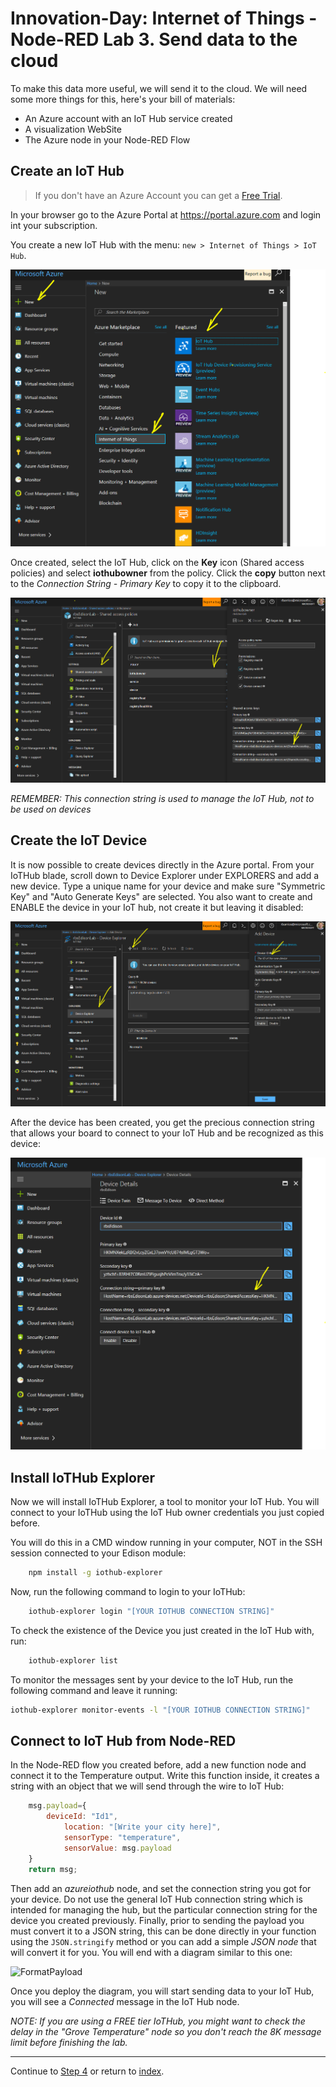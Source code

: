 # Innovation-Day: Internet of Things - Node-RED Lab 3. Send data to the cloud

To make this data more useful, we will send it to the cloud. We will need some more things for this, here's your bill of materials:

* An Azure account with an IoT Hub service created
* A visualization WebSite
* The Azure node in your Node-RED Flow

## Create an IoT Hub

> If you don't have an Azure Account you can get a [Free Trial](https://azure.microsoft.com/free).

In your browser go to the Azure Portal at <https://portal.azure.com> and login int your subscription.

You create a new IoT Hub with the menu: `new > Internet of Things > IoT Hub`.

![IoTHub1](./images/iothub.png)

Once created, select the IoT Hub, click on the **Key** icon (Shared access policies) and select **iothubowner** from the policy. Click the **copy** button next to the *Connection String - Primary Key* to copy it to the clipboard.

![IoTHub3](./images/iothub3.png)

*REMEMBER: This connection string is used to manage the IoT Hub, not to be used on devices*

## Create the IoT Device

It is now possible to create devices directly in the Azure portal. From your IoTHub blade, scroll down to Device Explorer under EXPLORERS and add a new device. Type a unique name for your device and make sure "Symmetric Key" and "Auto Generate Keys" are selected. You also want to create and ENABLE the device in your IoT hub, not create it but leaving it disabled:

![IoTHub3a](./images/iothub3a.png)

After the device has been created, you get the precious connection string that allows your board to connect to your IoT Hub and be recognized as this device:

![IoTHub3a](./images/iothub3b.png)

## Install IoTHub Explorer

Now we will install IoTHub Explorer, a tool to monitor your IoT Hub. You will connect to your IoTHub using the IoT Hub owner credentials you just copied before.

You will do this in a CMD window running in your computer, NOT in the SSH session connected to your Edison module:

```bash
    npm install -g iothub-explorer
```

Now, run the following command to login to your IoTHub:

```bash
    iothub-explorer login "[YOUR IOTHUB CONNECTION STRING]"
```

To check the existence of the Device you just created in the IoT Hub with, run:

```bash
    iothub-explorer list
```

To monitor the messages sent by your device to the IoT Hub, run the following command and leave it running:

```bash
iothub-explorer monitor-events -l "[YOUR IOTHUB CONNECTION STRING]"
```

## Connect to IoT Hub from Node-RED

In the Node-RED flow you created before, add a new function node and connect it to the Temperature output. Write this function inside, it creates a string with an object that we will send through the wire to IoT Hub:

```javascript
    msg.payload={
        deviceId: "Id1",
            location: "[Write your city here]",
            sensorType: "temperature",
            sensorValue: msg.payload
    }
    return msg;
```

Then add an *azureiothub* node, and set the connection string you got for your device. Do not use the general IoT Hub connection string which is intended for managing the hub, but the particular connection string for the device you created previously. Finally, prior to sending the payload you must convert it to a JSON string, this can be done directly in your function using the `JSON.stringify` method or you can add a simple *JSON node* that will convert it for you. You will end with a diagram similar to this one:

![FormatPayload](./images/formatpayload.png "Payload to Azure")

Once you deploy the diagram, you will start sending data to your IoT Hub, you will see a *Connected* message in the IoT Hub node.

*NOTE: If you are using a FREE tier IoTHub, you might want to check the delay in the "Grove Temperature" node so you don't reach the 8K message limit before finishing the lab.*

---
Continue to [Step 4](./node-red_lab_4.md) or return to [index](node-red_lab.md).